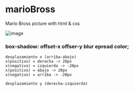 # marioBross
Mario Bross picture with html &amp; css

![image](https://user-images.githubusercontent.com/67627523/215615946-81edf8e1-249c-4e93-b2f0-5bf7637c4ae0.png)

### box-shadow: offset-x offser-y blur epread color;
    desplazamiento x (arriba-abajo)
    x(positivo) = derecha -> 20px
    x(negativo) = izquierda -> -20px
    x(positivo) = abajo -> 20px
    x(negativo) = arriba -> -20px

    desplazamiento y (derecha-izquierda)
